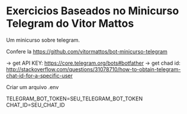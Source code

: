 # Exercicios Baseados no Minicurso Telegram do Vitor Mattos
Um minicurso sobre telegram.

Confere la https://github.com/vitormattos/bot-minicurso-telegram


-> get API KEY: https://core.telegram.org/bots#botfather
-> get chad id: http://stackoverflow.com/questions/31078710/how-to-obtain-telegram-chat-id-for-a-specific-user

Criar um arquivo .env

TELEGRAM_BOT_TOKEN=SEU_TELEGRAM_BOT_TOKEN
CHAT_ID=SEU_CHAT_ID